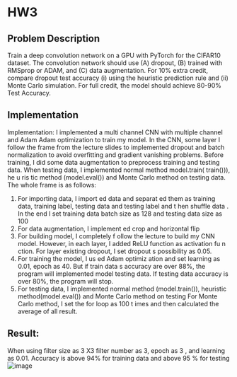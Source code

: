 # HW3
## Problem Description
Train a deep convolution network on a GPU with PyTorch for the CIFAR10 dataset. The convolution network should use (A) dropout,
(B) trained with RMSprop or ADAM, and (C) data augmentation. For 10% extra credit, compare dropout test accuracy 
(i) using the heuristic prediction rule and (ii) Monte Carlo simulation. For full credit, the model should achieve 80-90% Test Accuracy.
## Implementation
Implementation:
I implemented a multi channel CNN with multiple channel and Adam Adam
optimization to train my model. In the CNN, some layer I follow the frame from the
lecture slides to implemented dropout and batch normalization to avoid overfitting
and gradient vanishing problems. Before training, I did some data augmentation to
preprocess training and testing data. When testing data, I implemented normal method
model.train( train())), he u ris tic method (model.eval()) and Monte Carlo method on testing
data.
The whole frame is as follows:
1. For importing data, I import ed data and separat ed them as training data,
training label, testing data and testing label and t hen shuffle data . In the end I
set training data batch size as 128 and testing data size as 100
2. For data augmentation, I implement ed crop and horizontal flip
3. For building model, I completely f ollow the lecture to build my CNN model.
However, in each layer, I added ReLU function as activation fu n ction. For
layer existing dropout, I set dropout s possibility as 0.05.
4. For training the model, I us ed Adam optimiz ation and set learning as 0.01,
epoch as 40. But if train data s accuracy are over 88%, the program will
implemented model testing data. If testing data accuracy is over 80%, the
program will stop.
5. For testing data, I implemented normal method (model.train()), heuristic
method(model.eval()) and Monte Carlo method on testing For Monte
Carlo method, I set the for loop as 100 t imes and then calculated the average
of all result.
## Result:
When using filter size as 3 X3 filter number as 3, epoch as 3 , and learning as
0.01. Accuracy is above 94% for training data and above 95 % for testing
![image](https://github.com/leo811121/UIUC-CS-547-Deep-Learning/blob/master/HW3/Result.png)


